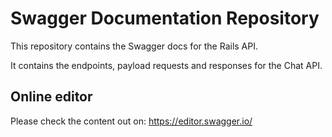 # Swagger Documentation Repository

This repository contains the Swagger docs for the Rails API.

It contains the endpoints, payload requests and responses for the Chat API.

## Online editor

Please check the content out on: https://editor.swagger.io/
